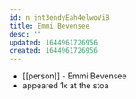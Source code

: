 ```yaml
---
id: n_jnt3endyEah4elwoViB
title: Emmi Bevensee
desc: ''
updated: 1644961726956
created: 1644961726956
---
```



- [[person]] - Emmi Bevensee
- appeared 1x at the stoa
